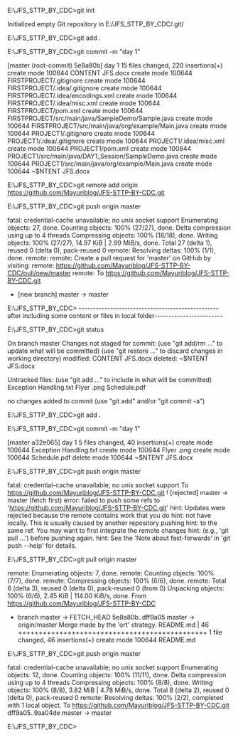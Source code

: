 E:\JFS_STTP_BY_CDC>git init

Initialized empty Git repository in E:/JFS_STTP_BY_CDC/.git/

E:\JFS_STTP_BY_CDC>git add *.*     

E:\JFS_STTP_BY_CDC>git commit -m "day 1"

[master (root-commit) 5e8a80b] day 1
 15 files changed, 220 insertions(+)
 create mode 100644 CONTENT JFS.docx
 create mode 100644 FIRSTPROJECT/.gitignore
 create mode 100644 FIRSTPROJECT/.idea/.gitignore
 create mode 100644 FIRSTPROJECT/.idea/encodings.xml
 create mode 100644 FIRSTPROJECT/.idea/misc.xml
 create mode 100644 FIRSTPROJECT/pom.xml
 create mode 100644 FIRSTPROJECT/src/main/java/SampleDemo/Sample.java
 create mode 100644 FIRSTPROJECT/src/main/java/org/example/Main.java
 create mode 100644 PROJECT1/.gitignore
 create mode 100644 PROJECT1/.idea/.gitignore
 create mode 100644 PROJECT1/.idea/misc.xml
 create mode 100644 PROJECT1/pom.xml
 create mode 100644 PROJECT1/src/main/java/DAY1_Session/SampleDemo.java
 create mode 100644 PROJECT1/src/main/java/org/example/Main.java
 create mode 100644 ~$NTENT JFS.docx

E:\JFS_STTP_BY_CDC>git remote add origin https://github.com/Mayuriblog/JFS-STTP-BY-CDC.git

E:\JFS_STTP_BY_CDC>git push origin master

fatal: credential-cache unavailable; no unix socket support
Enumerating objects: 27, done.
Counting objects: 100% (27/27), done.
Delta compression using up to 4 threads
Compressing objects: 100% (18/18), done.
Writing objects: 100% (27/27), 14.97 KiB | 2.99 MiB/s, done.
Total 27 (delta 1), reused 0 (delta 0), pack-reused 0
remote: Resolving deltas: 100% (1/1), done.
remote:
remote: Create a pull request for 'master' on GitHub by visiting:
remote:      https://github.com/Mayuriblog/JFS-STTP-BY-CDC/pull/new/master
remote:
To https://github.com/Mayuriblog/JFS-STTP-BY-CDC.git
 * [new branch]      master -> master

E:\JFS_STTP_BY_CDC>
-------------------------------------------------after including some content or files in local folder------------------------

E:\JFS_STTP_BY_CDC>git status

On branch master
Changes not staged for commit:
  (use "git add/rm <file>..." to update what will be committed)
  (use "git restore <file>..." to discard changes in working directory)
        modified:   CONTENT JFS.docx
        deleted:    ~$NTENT JFS.docx

Untracked files:
  (use "git add <file>..." to include in what will be committed)
        Exception Handling.txt
        Flyer .png
        Schedule.pdf

no changes added to commit (use "git add" and/or "git commit -a")

E:\JFS_STTP_BY_CDC>git add *.*


E:\JFS_STTP_BY_CDC>git commit -m "day 1"

[master a32e065] day 1
 5 files changed, 40 insertions(+)
 create mode 100644 Exception Handling.txt
 create mode 100644 Flyer .png
 create mode 100644 Schedule.pdf
 delete mode 100644 ~$NTENT JFS.docx

E:\JFS_STTP_BY_CDC>git push origin master

fatal: credential-cache unavailable; no unix socket support
To https://github.com/Mayuriblog/JFS-STTP-BY-CDC.git
 ! [rejected]        master -> master (fetch first)
error: failed to push some refs to 'https://github.com/Mayuriblog/JFS-STTP-BY-CDC.git'
hint: Updates were rejected because the remote contains work that you do
hint: not have locally. This is usually caused by another repository pushing
hint: to the same ref. You may want to first integrate the remote changes
hint: (e.g., 'git pull ...') before pushing again.
hint: See the 'Note about fast-forwards' in 'git push --help' for details.

E:\JFS_STTP_BY_CDC>git pull origin master

remote: Enumerating objects: 7, done.
remote: Counting objects: 100% (7/7), done.
remote: Compressing objects: 100% (6/6), done.
remote: Total 6 (delta 3), reused 0 (delta 0), pack-reused 0 (from 0)
Unpacking objects: 100% (6/6), 2.45 KiB | 114.00 KiB/s, done.
From https://github.com/Mayuriblog/JFS-STTP-BY-CDC
 * branch            master     -> FETCH_HEAD
   5e8a80b..dff9a05  master     -> origin/master
Merge made by the 'ort' strategy.
 README.md | 46 ++++++++++++++++++++++++++++++++++++++++++++++
 1 file changed, 46 insertions(+)
 create mode 100644 README.md

E:\JFS_STTP_BY_CDC>git push origin master

fatal: credential-cache unavailable; no unix socket support
Enumerating objects: 12, done.
Counting objects: 100% (11/11), done.
Delta compression using up to 4 threads
Compressing objects: 100% (8/8), done.
Writing objects: 100% (8/8), 3.82 MiB | 4.78 MiB/s, done.
Total 8 (delta 2), reused 0 (delta 0), pack-reused 0
remote: Resolving deltas: 100% (2/2), completed with 1 local object.
To https://github.com/Mayuriblog/JFS-STTP-BY-CDC.git
   dff9a05..9aa04de  master -> master

E:\JFS_STTP_BY_CDC>












